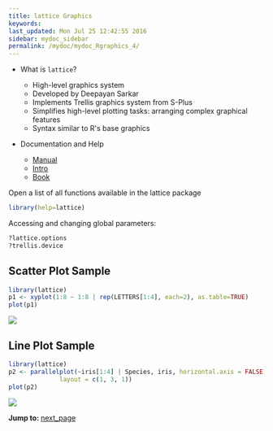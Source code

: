 ```yaml
---
title: lattice Graphics
keywords: 
last_updated: Mon Jul 25 12:42:55 2016
sidebar: mydoc_sidebar
permalink: /mydoc/mydoc_Rgraphics_4/
---
```


- What is `lattice`?
    - High-level graphics system 
    - Developed by Deepayan Sarkar 
    - Implements Trellis graphics system from S-Plus
    - Simplifies high-level plotting tasks: arranging complex graphical features 
    - Syntax similar to R's base graphics

- Documentation and Help
    - [Manual](http://lmdvr.r-forge.r-project.org)
    - [Intro](http://www.his.sunderland.ac.uk/~cs0her/Statistics/UsingLatticeGraphicsInR.htm)
    - [Book](http://www.amazon.com/Lattice-Multivariate-Data-Visualization-Use/dp/0387759689)
		
Open a list of all functions available in the lattice package


```r
library(help=lattice) 
```

Accessing and changing global parameters:


```r
?lattice.options
?trellis.device
```

## Scatter Plot Sample


```r
library(lattice)
p1 <- xyplot(1:8 ~ 1:8 | rep(LETTERS[1:4], each=2), as.table=TRUE) 
plot(p1)
```

![](../Rgraphics_files/scatter_plot_lattice-1.png)

## Line Plot Sample


```r
library(lattice)
p2 <- parallelplot(~iris[1:4] | Species, iris, horizontal.axis = FALSE, 
              layout = c(1, 3, 1))  
plot(p2)
```

![](../Rgraphics_files/line_plot_lattice-1.png)

<div class="tags">
<b>Jump to: </b>
<a href="../../mydoc/mydoc_Rgraphics_5/" class="btn btn-default navbar-btn cursorNorm" role="button">next_page</a>
</div>
